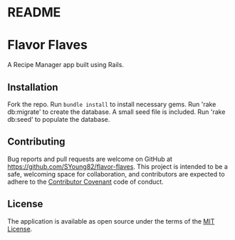 # README

# Flavor Flaves
A Recipe Manager app built using Rails.

## Installation
Fork the repo.
Run `bundle install` to install necessary gems.
Run 'rake db:migrate' to create the database.
A small seed file is included.  Run 'rake db:seed' to populate the database.

## Contributing
Bug reports and pull requests are welcome on GitHub at https://github.com/SYoung82/flavor-flaves. This project is intended to be a safe, welcoming space for collaboration, and contributors are expected to adhere to the [Contributor Covenant](http://contributor-covenant.org) code of conduct.

## License
The application is available as open source under the terms of the [MIT License](http://opensource.org/licenses/MIT).
